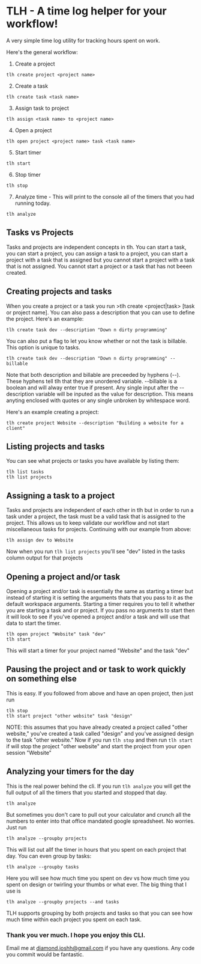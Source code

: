 # TLH - A time log helper for your workflow!
A very simple time log utility for tracking hours spent on work.

Here's the general workflow:
1. Create a project
```
tlh create project <project name>
```
2. Create a task
```
tlh create task <task name>
```
3. Assign task to project 
```
tlh assign <task name> to <project name>
```
4. Open a project
```
tlh open project <project name> task <task name>
```
5. Start timer
```
tlh start
```
6. Stop timer
```
tlh stop
```
7. Analyze time - This will print to the console all of the timers that you had running today.
```
tlh analyze
```

## Tasks vs Projects
Tasks and projects are independent concepts in tlh. You can start a task, you can start a project, you can assign a task to a project, you can start a project with a task that is assigned but you cannot start a project with a task that is not assigned. You cannot start a project or a task that has not beeen created.
 
## Creating projects and tasks
When you create a project or a task you run >tlh create <project|task> [task or project name]. You can also pass a description that you can use to define the project. Here's an example:
```
tlh create task dev --description "Down n dirty programming"
```
You can also put a flag to let you know whether or not the task is billable. This option is unique to tasks.
```
tlh create task dev --description "Down n dirty programming" --billable
```
Note that both description and billable are preceeded by hyphens (--). These hyphens tell tlh that they are unordered variable. --billable is a boolean and will alway enter true if present. Any single input after the --description variable will be inputed as the value for description. This means anyting enclosed with quotes or any single unbroken by whitespace word.

Here's an example creating a project:
```
tlh create project Website --description "Building a website for a client"
```
## Listing projects and tasks
You can see what projects or tasks you have available by listing them:
```
tlh list tasks
tlh list projects
```

## Assigning a task to a project
Tasks and projects are independent of each other in tlh but in order to run a task under a project, the task must be a valid task that is assigned to the project. This allows us to keep validate our workflow and not start miscellaneous tasks for projects. Continuing with our example from above:
```
tlh assign dev to Website
```
Now when you run `tlh list projects` you'll see "dev" listed in the tasks column output for that projects

## Opening a project and/or task
Opening a project and/or task is essentially the same as starting a timer but instead of starting it is setting the arguments thats that you pass to it as the default workspace arguments. Starting a timer requires you to tell it whether you are starting a task and or project. If you pass no arguments to start then it will look to see if you've opened a project and/or a task and will use that data to start the timer.
```
tlh open project "Website" task "dev"
tlh start
```
This will start a timer for your project named "Website" and the task "dev"

## Pausing the project and or task to work quickly on something else
This is easy. If you followed from above and have an open project, then just run
```
tlh stop
tlh start project "other website" task "design"
```
NOTE: this assumes that you have already created a project called "other website," you've created a task called "design" and you've assigned design to the task "other website."
Now if you run `tlh stop` and then run `tlh start` if will stop the project "other website" and start the project from your open session "Website"

## Analyzing your timers for the day
This is the real power behind the cli. If you run `tlh analyze` you will get the full output of all the timers that you started and stopped that day. 
```
tlh analyze
```
But sometimes you don't care to pull out your calculator and crunch all the numbers to enter into that office mandated google spreadsheet. No worries. Just run
```
tlh analyze --groupby projects
```
This will list out allf the timer in hours that you spent on each project that day. You can even group by tasks:
```
tlh analyze --groupby tasks
```
Here you will see how much time you spent on dev vs how much time you spent on design or twirling your thumbs or what ever. 
The big thing that I use is 
```
tlh analyze --groupby projects --and tasks
```
TLH supports grouping by both projects and tasks so that you can see how much time within each project you spent on each task.


### Thank you ver much. I hope you enjoy this CLI. 
Email me at diamond.joshh@gmail.com if you have any questions. Any code you commit would be fantastic.
